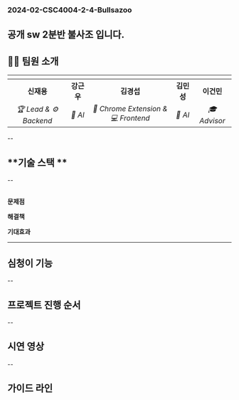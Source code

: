 ### 2024-02-CSC4004-2-4-Bullsazoo
공개 sw 2분반 불사조 입니다.
---

## 👩‍💻 **팀원 소개**

| ![]() | ![]() | ![]() | ![]() | ![]() |
| :--------------------------------: | :-----------------------------------: | :---------------------------------------: | :-----------------------------------: | :-------: |
| **신재용**                          | **강근우**                            | **김경섭**                                | **김민성**                            | **이건민** |
| *🏆 Lead & ⚙️ Backend*             | *🤖 AI*                                | *🧩 Chrome Extension & 💻 Frontend*        | *🤖 AI*                               | *🎓 Advisor* |



--
## **기술 스택 **

--
## 
**문제점**

**해결책**

**기대효과**


---
## **심청이 기능**

--
## **프로젝트 진행 순서**

--
## **시연 영상**

--
## **가이드 라인**
